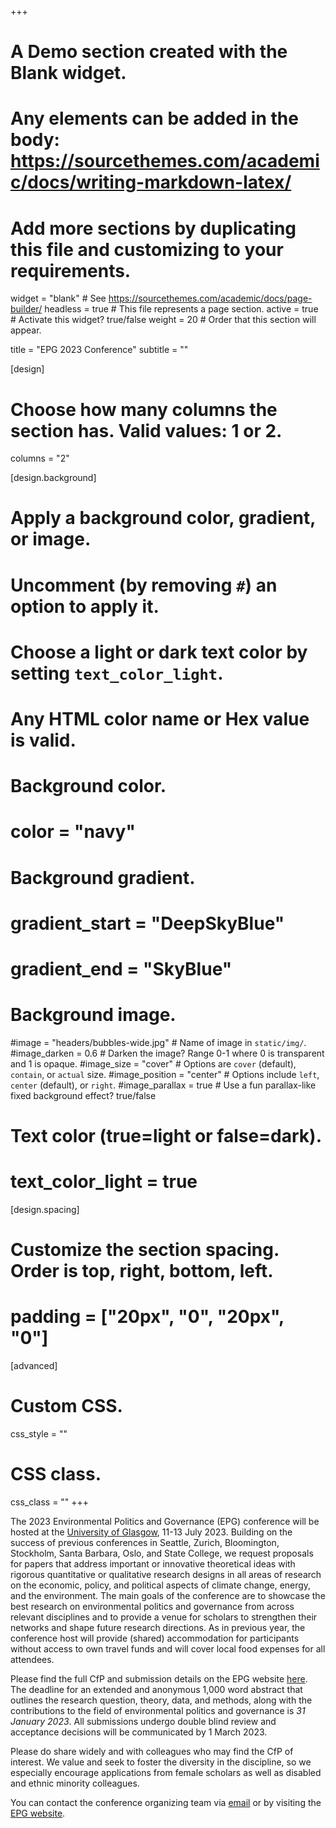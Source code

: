 +++
# A Demo section created with the Blank widget.
# Any elements can be added in the body: https://sourcethemes.com/academic/docs/writing-markdown-latex/
# Add more sections by duplicating this file and customizing to your requirements.

widget = "blank"  # See https://sourcethemes.com/academic/docs/page-builder/
headless = true  # This file represents a page section.
active = true  # Activate this widget? true/false
weight = 20  # Order that this section will appear.

title = "EPG 2023 Conference"
subtitle = ""

[design]
  # Choose how many columns the section has. Valid values: 1 or 2.
  columns = "2"

[design.background]
  # Apply a background color, gradient, or image.
  #   Uncomment (by removing `#`) an option to apply it.
  #   Choose a light or dark text color by setting `text_color_light`.
  #   Any HTML color name or Hex value is valid.

  # Background color.
  # color = "navy"
  
  # Background gradient.
  # gradient_start = "DeepSkyBlue"
  # gradient_end = "SkyBlue"
  
  # Background image.
  #image = "headers/bubbles-wide.jpg"  # Name of image in `static/img/`.
  #image_darken = 0.6  # Darken the image? Range 0-1 where 0 is transparent and 1 is opaque.
  #image_size = "cover"  #  Options are `cover` (default), `contain`, or `actual` size.
  #image_position = "center"  # Options include `left`, `center` (default), or `right`.
  #image_parallax = true  # Use a fun parallax-like fixed background effect? true/false

  # Text color (true=light or false=dark).
  # text_color_light = true

[design.spacing]
  # Customize the section spacing. Order is top, right, bottom, left.
  # padding = ["20px", "0", "20px", "0"]

[advanced]
 # Custom CSS. 
 css_style = ""
 
 # CSS class.
 css_class = ""
+++

The 2023 Environmental Politics and Governance (EPG) conference will be hosted at the [University of Glasgow](https://www.gla.ac.uk/), 11-13 July 2023. Building on the success of previous conferences in Seattle, Zurich, Bloomington, Stockholm, Santa Barbara, Oslo, and State College, we request proposals for papers that address important or innovative theoretical ideas with rigorous quantitative or qualitative research designs in all areas of research on the economic, policy, and political aspects of climate change, energy, and the environment. The main goals of the conference are to showcase the best research on environmental politics and governance from across relevant disciplines and to provide a venue for scholars to strengthen their networks and shape future research directions. As in previous year, the conference host will provide (shared) accommodation for participants without access to own travel funds and will cover local food expenses for all attendees. 

Please find the full CfP and submission details on the EPG website [here](https://epgnetwork.org/conferences/). The deadline for an extended and anonymous 1,000 word abstract that outlines the research question, theory, data, and methods, along with the contributions to the field of environmental politics and governance is *31 January 2023*. All submissions undergo double blind review and acceptance decisions will be communicated by 1 March 2023. 

Please do share widely and with colleagues who may find the CfP of interest. We value and seek to foster the diversity in the discipline, so we especially encourage applications from female scholars as well as disabled and ethnic minority colleagues. 

You can contact the conference organizing team via [email](epg.conference2023@gmail.com) or by visiting the [EPG website](https://epgnetwork.org/).

